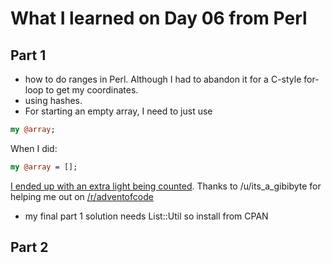 # What I learned on Day 06 from Perl

## Part 1
- how to do ranges in Perl. Although I had to abandon it for a C-style for-loop to get my coordinates.
- using hashes. 
- For starting an empty array, I need to just use
```perl
my @array;
```
When I did:
```perl
my @array = []; 
```
[I ended up with an extra light being counted](https://github.com/djotaku/adventofcode/blob/525e2e0bb5aaa1e3412d508aaf4c3342ef9ce6dc/2015/Day_06/Perl/part_1.pl). Thanks to /u/its_a_gibibyte for helping me out on [/r/adventofcode](https://www.reddit.com/r/adventofcode/)
- my final part 1 solution needs List::Util so install from CPAN 
## Part 2
